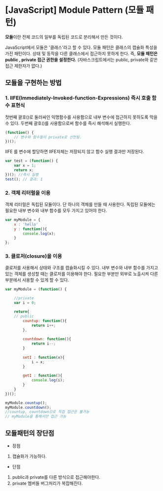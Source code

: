 # [JavaScript] Module Pattern (모듈 패턴)

**모듈**이란 전체 코드의 일부를 독립된 코드로 분리해서 만든 것이다.

JavaScript에서 모듈은 '클래스'라고 할 수 있다.
모듈 패턴은 클래스의 캡슐화 특성을 가진 패턴이다.
상태 및 동작을 다른 클래스에서 접근하지 못하게 한다.
즉, **모듈 패턴은 public , private 접근 권한을 설정한다.**
(자바스크립트에서는 public, private와 같은 접근 제한자가 없다.)

## 모듈을 구현하는 방법

### 1. IIFE(Immediately-Invoked-function-Expressions) 즉시 호출 함수 표현식
첫번째 괄호()로 둘러싸인 익명함수를 사용함으로 내부 변수에 접근하지 못하도록 막을 수 있다.
두번째 괄호()를 사용함으로써 함수를 즉시 해석해서 실행한다.

```javascript
(function() {
	// 변수와 함수들이 private로 선언됨.
})();
```

IIFE 를 변수에 할당하면 IIFE자체는 저장되지 않고 함수 실행 결과만 저장된다.

```javascript
var test = (function() {
	var x = 1;
	return x;
})(); //즉시 실행
test(); // 결과: 1
```

### 2. 객체 리터럴을 이용
객체 리터럴은 독립된 모듈이다.
단 하나의 객체를 만들 때 사용한다.
독립된 모듈에는 필요한 내부 변수와 내부 함수를 모두 가지고 있어야 한다.

```javascript
var myModule = {
	x : 'hello'
	y : function(){
		console.log(x);
	}
};
```

### 3. 클로저(closure)을 이용
클로저를 사용해서 상태와 구조를 캡슐화시킬 수 있다.
내부 변수와 내부 함수를 가지고 있는 객체를 생성할 때는 클로저를 이용해야 한다.
필요한 부분만 외부로 노출시켜 다른 부분에서 사용할 수 있게 할 수 있다.
```javascript
var myModule = (function() {

	//private
	var i = 0;

	return{
	// public
		countup: function(){
			return i++;
		},	
	
		countdown: function(){
			return i--;
		}
	
		setI : function(x){
			i = x;
		}
		
		getI : function(){
			console.log(i);
		}
	}
})();

myModule.countup();
myModule.countdown();
//countup, countdown으로 직접 접근은 불가능
// myModule을 통해서만 접근 가능

```

## 모듈패턴의 장단점
- 장점
1. 캡슐화가 가능하다.
- 단점
1. public과 private를 다른 방식으로 접근해야한다.
 2. private 멤버들 버그처리가 복잡해진다.
